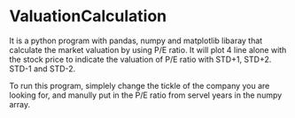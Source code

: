 # ValuationCalculation

It is a python program with pandas, numpy and matplotlib libaray that calculate the market valuation by using P/E ratio.
It will plot 4 line alone with the stock price to indicate the valuation of P/E ratio with STD+1, STD+2. STD-1 and STD-2.

To run this program, simplely change the tickle of the company you are looking for, and manully put in the P/E ratio from servel years in the numpy array.
